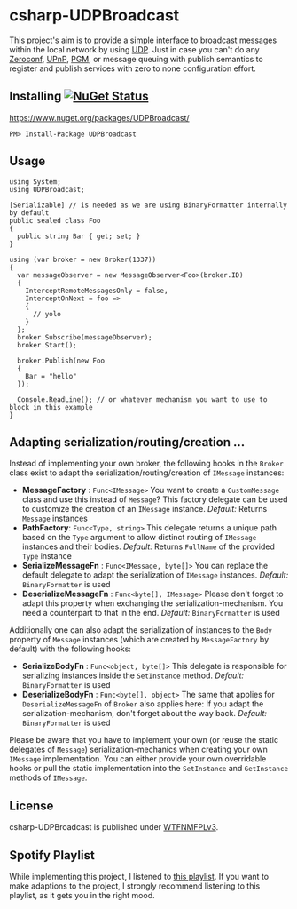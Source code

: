 # csharp-UDPBroadcast

This project's aim is to provide a simple interface to broadcast messages within the local network by using [UDP](https://en.wikipedia.org/wiki/User_Datagram_Protocol). Just in case you can't do any [Zeroconf](https://en.wikipedia.org/wiki/Zero-configuration_networking), [UPnP](https://en.wikipedia.org/wiki/Universal_Plug_and_Play), [PGM](https://en.wikipedia.org/wiki/Pragmatic_General_Multicast), or message queuing with publish semantics to register and publish services with zero to none configuration effort.

## Installing [![NuGet Status](http://img.shields.io/nuget/v/UDPBroadcast.svg?style=flat)](https://www.nuget.org/packages/UDPBroadcast/)

https://www.nuget.org/packages/UDPBroadcast/

    PM> Install-Package UDPBroadcast

## Usage

	using System;    
	using UDPBroadcast;
    
    [Serializable] // is needed as we are using BinaryFormatter internally by default
	public sealed class Foo
    {
      public string Bar { get; set; }
    }
    
    using (var broker = new Broker(1337))
	{
      var messageObserver = new MessageObserver<Foo>(broker.ID)
      {
        InterceptRemoteMessagesOnly = false,
        InterceptOnNext = foo =>
        {
          // yolo
        }
      };
      broker.Subscribe(messageObserver);
      broker.Start();
    
      broker.Publish(new Foo
	  {
	    Bar = "hello"
	  });

	  Console.ReadLine(); // or whatever mechanism you want to use to block in this example
	}

## Adapting serialization/routing/creation ...

Instead of implementing your own broker, the following hooks in the `Broker` class exist to adapt the serialization/routing/creation of `IMessage` instances:

- **MessageFactory** : `Func<IMessage>`
You want to create a `CustomMessage` class and use this instead of `Message`? This factory delegate can be used to customize the creation of an `IMessage` instance.
*Default:* Returns `Message` instances
- **PathFactory**: `Func<Type, string>`
This delegate returns a unique path based on the `Type` argument to allow distinct routing of `IMessage` instances and their bodies.
*Default:* Returns `FullName` of the provided `Type` instance
- **SerializeMessageFn** : `Func<IMessage, byte[]>`
You can replace the default delegate to adapt the serialization of `IMessage` instances.
*Default:* `BinaryFormatter` is used
- **DeserializeMessageFn** : `Func<byte[], IMessage>`
Please don't forget to adapt this property when exchanging the serialization-mechanism. You need a counterpart to that in the end.
*Default:* `BinaryFormatter` is used

Additionally one can also adapt the serialization of instances to the `Body` property of `Message` instances (which are created by `MessageFactory` by default) with the following hooks:

- **SerializeBodyFn** : `Func<object, byte[]>`
This delegate is responsible for serializing instances inside the `SetInstance` method.
*Default:* `BinaryFormatter` is used
- **DeserializeBodyFn** : `Func<byte[], object>`
The same that applies for `DeserializeMessageFn` of `Broker` also applies here: If you adapt the serialization-mechanism, don't forget about the way back.
*Default:* `BinaryFormatter` is used    

Please be aware that you have to implement your own (or reuse the static delegates of `Message`) serialization-mechanics when creating your own `IMessage` implementation. You can either provide your own overridable hooks or pull the static implementation into the `SetInstance` and `GetInstance` methods of `IMessage`.

## License

csharp-UDPBroadcast is published under [WTFNMFPLv3](http://andreas.niedermair.name/introducing-wtfnmfplv3).

## Spotify Playlist

While implementing this project, I listened to [this playlist](https://open.spotify.com/user/dittodhole/playlist/4iTsAO3Az90sdVJY4AX8di). If you want to make adaptions to the project, I strongly recommend listening to this playlist, as it gets you in the right mood.